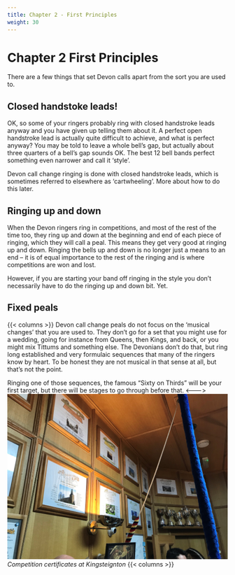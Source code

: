 ```yaml
---
title: Chapter 2 - First Principles
weight: 30
---
```


# Chapter 2  First Principles
There are a few things that set Devon calls apart from the sort you are used to.

## Closed handstoke leads!

OK, so some of your ringers probably ring with closed handstroke leads anyway and you have given up telling them about it. A perfect open handstroke lead is actually quite difficult to achieve, and what is perfect anyway? You may be told to leave a whole bell’s gap, but actually about three quarters of a bell’s gap sounds OK. The best 12 bell bands perfect something even narrower and call it ‘style’.

Devon call change ringing is done with closed handstroke leads, which is sometimes referred to elsewhere as ‘cartwheeling’. More about how to do this later.

## Ringing up and down

When the Devon ringers ring in competitions, and most of the rest of the time too, they ring up and down at the beginning and end of each piece of ringing, which they will call a peal. This means they get very good at ringing up and down. Ringing the bells up and down is no longer just a means to an end – it is of equal importance to the rest of the ringing and is where competitions are won and lost.

However, if you are starting your band off ringing in the style you don’t necessarily have to do the ringing up and down bit. Yet.

## Fixed peals
{{< columns >}}
Devon call change peals do not focus on the ‘musical changes’ that you are used to. They don’t go for a set that you might use for a wedding, going for instance from Queens, then Kings, and back, or you might mix Tittums and something else. The Devonians don’t do that, but ring long established and very formulaic sequences that many of the ringers know by heart. To be honest they are not musical in that sense at all, but that’s not the point. 

Ringing one of those sequences, the famous “Sixty on Thirds” will be your first target, but there will be stages to go through before that. 
<--->
![Competition certificates at Kingsteignton](Kingsteignton.jpg)
*Competition certificates at Kingsteignton*
{{< columns >}}
